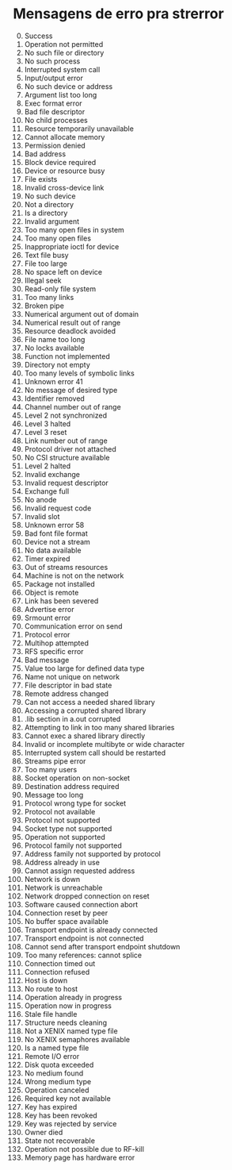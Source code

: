 # Mensagens de erro pra strerror

0. Success
1. Operation not permitted
2. No such file or directory
3. No such process
4. Interrupted system call
5. Input/output error
6. No such device or address
7. Argument list too long
8. Exec format error
9. Bad file descriptor
10. No child processes
11. Resource temporarily unavailable
12. Cannot allocate memory
13. Permission denied
14. Bad address
15. Block device required
16. Device or resource busy
17. File exists
18. Invalid cross-device link
19. No such device
20. Not a directory
21. Is a directory
22. Invalid argument
23. Too many open files in system
24. Too many open files
25. Inappropriate ioctl for device
26. Text file busy
27. File too large
28. No space left on device
29. Illegal seek
30. Read-only file system
31. Too many links
32. Broken pipe
33. Numerical argument out of domain
34. Numerical result out of range
35. Resource deadlock avoided
36. File name too long
37. No locks available
38. Function not implemented
39. Directory not empty
40. Too many levels of symbolic links
41. Unknown error 41
42. No message of desired type
43. Identifier removed
44. Channel number out of range
45. Level 2 not synchronized
46. Level 3 halted
47. Level 3 reset
48. Link number out of range
49. Protocol driver not attached
50. No CSI structure available
51. Level 2 halted
52. Invalid exchange
53. Invalid request descriptor
54. Exchange full
55. No anode
56. Invalid request code
57. Invalid slot
58. Unknown error 58
59. Bad font file format
60. Device not a stream
61. No data available
62. Timer expired
63. Out of streams resources
64. Machine is not on the network
65. Package not installed
66. Object is remote
67. Link has been severed
68. Advertise error
69. Srmount error
70. Communication error on send
71. Protocol error
72. Multihop attempted
73. RFS specific error
74. Bad message
75. Value too large for defined data type
76. Name not unique on network
77. File descriptor in bad state
78. Remote address changed
79. Can not access a needed shared library
80. Accessing a corrupted shared library
81. .lib section in a.out corrupted
82. Attempting to link in too many shared libraries
83. Cannot exec a shared library directly
84. Invalid or incomplete multibyte or wide character
85. Interrupted system call should be restarted
86. Streams pipe error
87. Too many users
88. Socket operation on non-socket
89. Destination address required
90. Message too long
91. Protocol wrong type for socket
92. Protocol not available
93. Protocol not supported
94. Socket type not supported
95. Operation not supported
96. Protocol family not supported
97. Address family not supported by protocol
98. Address already in use
99. Cannot assign requested address
100. Network is down
101. Network is unreachable
102. Network dropped connection on reset
103. Software caused connection abort
104. Connection reset by peer
105. No buffer space available
106. Transport endpoint is already connected
107. Transport endpoint is not connected
108. Cannot send after transport endpoint shutdown
109. Too many references: cannot splice
110. Connection timed out
111. Connection refused
112. Host is down
113. No route to host
114. Operation already in progress
115. Operation now in progress
116. Stale file handle
117. Structure needs cleaning
118. Not a XENIX named type file
119. No XENIX semaphores available
120. Is a named type file
121. Remote I/O error
122. Disk quota exceeded
123. No medium found
124. Wrong medium type
125. Operation canceled
126. Required key not available
127. Key has expired
128. Key has been revoked
129. Key was rejected by service
130. Owner died
131. State not recoverable
132. Operation not possible due to RF-kill
133. Memory page has hardware error

